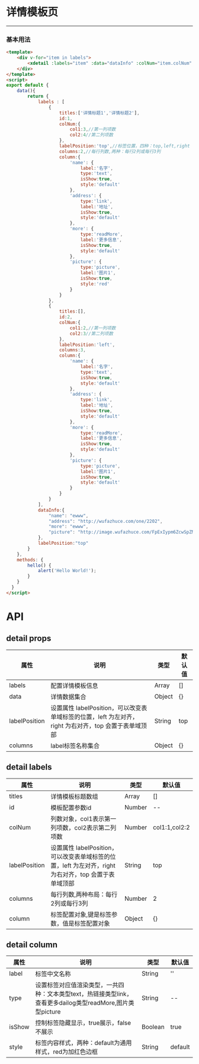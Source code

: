 # 详情模板页
<style>
.dome-alert .w-alert:not(:first-child){
  margin-top: 10px;
}
</style>
<script>
export default {
    data(){
        return {
            labels : [
                {
                    titles:['详情标题1','详情标题2'],
                    id:1,
                    colNum:{
                        col1:3,//第一列项数
                        col2:4//第二列项数
                    },
                    labelPosition:'top',//标签位置，四种：top,left,right,bottom
                    columns:2,//每行列数,两种：每行2列或每行3列
                    column:{
                        'name': {
                            label:'名字',
                            type:'text',
                            isShow:true,
                            style:'default'
                        },
                        'address': {
                            type:'link',
                            label:'地址',
                            isShow:true,
                            style:'default'
                        },
                        'more': {
                            type:'readMore',
                            label:'更多信息',
                            isShow:true,
                            style:'default'
                        },
                        'picture': {
                            type:'picture',
                            label:'图片1',
                            isShow:true,
                            style:'red'
                        }
                    }
                },
                {
                    titles:[],
                    id:2,
                    colNum:{
                        col1:2,//第一列项数
                        col2:3//第二列项数
                    },
                    labelPosition:'left',
                    columns:3,
                    column:{
                        'name': {
                            label:'名字',
                            type:'text',
                            isShow:true,
                            style:'default'
                        },
                        'address': {
                            type:'link',
                            label:'地址',
                            isShow:true,
                            style:'default'
                        },
                        'more': {
                            type:'readMore',
                            label:'更多信息',
                            isShow:true,
                            style:'default'
                        },
                        'picture': {
                            type:'picture',
                            label:'图片1',
                            isShow:true,
                            style:'default'
                        }
                    }
                }
            ],
            dataInfo:{
                "name": "ewww",
                "address": "http://wufazhuce.com/one/2202",
                "more": "ewww",
                "picture": "http://image.wufazhuce.com/FpExIypm6ZcwSpZMv3RrPitIHHSI"
            },
            labelPosition:"top"
        }
    },
    methods: {
        hello() {
            alert('Hello World!');
        }
    }
  }
</script>

----


### 基本用法
<div class="demo-block">
    <div v-for="item in labels">
        <xdetail :labels="item" :data="dataInfo" :colNum="item.colNum" :labelPosition="item.labelPosition" :columns="item.columns"></xdetail>
    </div>
</div>

```html
<template>
    <div v-for="item in labels">
        <xdetail :labels="item" :data="dataInfo" :colNum="item.colNum" :labelPosition="item.labelPosition" :columns="item.columns"></xdetail>
    </div>
</template>
<script>
export default {
    data(){
        return {
            labels : [
                {
                    titles:['详情标题1','详情标题2'],
                    id:1,
                    colNum:{
                        col1:3,//第一列项数
                        col2:4//第二列项数
                    },
                    labelPosition:'top',//标签位置，四种：top,left,right
                    columns:2,//每行列数,两种：每行2列或每行3列
                    column:{
                        'name': {
                            label:'名字',
                            type:'text',
                            isShow:true,
                            style:'default'
                        },
                        'address': {
                            type:'link',
                            label:'地址',
                            isShow:true,
                            style:'default'
                        },
                        'more': {
                            type:'readMore',
                            label:'更多信息',
                            isShow:true,
                            style:'default'
                        },
                        'picture': {
                            type:'picture',
                            label:'图片1',
                            isShow:true,
                            style:'red'
                        }
                    }
                },
                {
                    titles:[],
                    id:2,
                    colNum:{
                        col1:2,//第一列项数
                        col2:3//第二列项数
                    },
                    labelPosition:'left',
                    columns:3,
                    column:{
                        'name': {
                            label:'名字',
                            type:'text',
                            isShow:true,
                            style:'default'
                        },
                        'address': {
                            type:'link',
                            label:'地址',
                            isShow:true,
                            style:'default'
                        },
                        'more': {
                            type:'readMore',
                            label:'更多信息',
                            isShow:true,
                            style:'default'
                        },
                        'picture': {
                            type:'picture',
                            label:'图片1',
                            isShow:true,
                            style:'default'
                        }
                    }
                }
            ],
            dataInfo:{
                "name": "ewww",
                "address": "http://wufazhuce.com/one/2202",
                "more": "ewww",
                "picture": "http://image.wufazhuce.com/FpExIypm6ZcwSpZMv3RrPitIHHSI"
            },
            labelPosition:"top"
        }
    },
    methods: {
        hello() {
            alert('Hello World!');
        }
    }
  }
</script>
```

# API 

## detail props

| 属性 | 说明 | 类型 | 默认值 |
| --- | ---- | ---- | ------ |
| labels |  配置详情模板信息 | Array | [] |
| data |  详情数据集合  | Object | {} |
| labelPosition | 设置属性 labelPosition，可以改变表单域标签的位置，left 为左对齐，right 为右对齐，top 会置于表单域顶部 | String | top |
| columns |  label标签名称集合 | Object | {} |

## detail labels

| 属性 | 说明 | 类型 | 默认值 |
| --- | ---- | ---- | ------ |
| titles |  详情模板标题数组 | Array | [] |
| id |  模板配置参数id  | Number | -- |
| colNum | 列数对象，col1表示第一列项数，col2表示第二列项数 | Number | col1:1,col2:2 |
| labelPosition |  设置属性 labelPosition，可以改变表单域标签的位置，left 为左对齐，right 为右对齐，top 会置于表单域顶部 | String | top |
| columns |  每行列数,两种布局：每行2列或每行3列 | Number | 2 |
| column |  标签配置对象,键是标签参数，值是标签配置对象 | Object | {} |

## detail column
| 属性 | 说明 | 类型 | 默认值 |
| --- | ---- | ---- | ------ |
| label |  标签中文名称 | String | '' |
| type |  设置标签对应值渲染类型，一共四种：文本类型text，热链接类型link，查看更多dailog类型readMore,图片类型picture | String | -- |
| isShow |  控制标签隐藏显示，true展示，false不展示 | Boolean | true |
| style |  标签内容样式，两种：default为通用样式，red为加红色边框  | String | default |